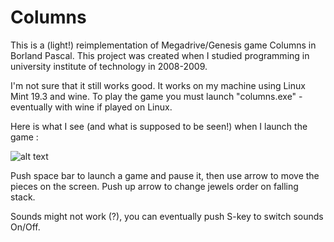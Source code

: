 # Columns

This is a (light!) reimplementation of Megadrive/Genesis game Columns in Borland Pascal. This project was created when I studied programming in university institute of technology in 2008-2009.

I'm not sure that it still works good. It works on my machine using Linux Mint 19.3 and wine. To play the game you must launch "columns.exe" - eventually with wine if played on Linux.

Here is what I see (and what is supposed to be seen!) when I launch the game :

![alt text](https://github.com/mikachou/columns/blob/main/Columns.jpg?raw=true)

Push space bar to launch a game and pause it, then use arrow to move the pieces on the screen. Push up arrow to change jewels order on falling stack.

Sounds might not work (?), you can eventually push S-key to switch sounds On/Off.